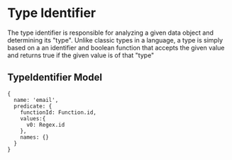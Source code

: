 # Type Identifier
The type identifier is responsible for analyzing a given data object and
determining its "type". Unlike classic types in a language, a type is simply
based on a an identifier and boolean function that accepts the given value and
returns true if the given value is of that "type"

## TypeIdentifier Model
```
{ 
  name: 'email',
  predicate: {
    functionId: Function.id,
    values:{
      v0: Regex.id
    },
    names: {}
  }
}
```
